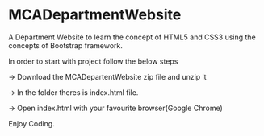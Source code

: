 # MCADepartmentWebsite
A Department Website to learn the concept of HTML5 and CSS3 using the concepts of Bootstrap framework.

In order to start with project follow the below steps

-> Download the MCADepartentWebsite zip file and unzip it

-> In the folder theres is index.html file.

-> Open index.html with your favourite browser(Google Chrome)

Enjoy Coding.
